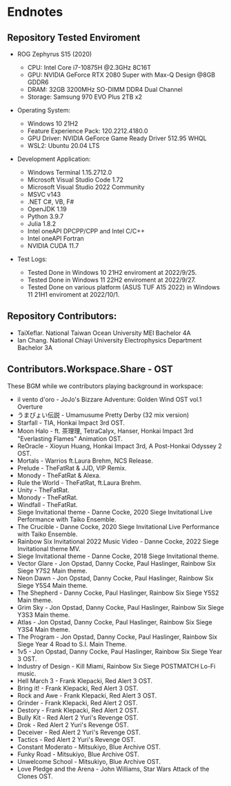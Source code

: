 # Endnotes

## Repository Tested Enviroment

 - ROG Zephyrus S15 (2020)
    - CPU: Intel Core i7-10875H @2.3GHz 8C16T
    - GPU: NVIDIA GeForce RTX 2080 Super with Max-Q Design @8GB GDDR6
    - DRAM: 32GB 3200MHz SO-DIMM DDR4 Dual Channel
    - Storage: Samsung 970 EVO Plus 2TB x2

 - Operating System:
    - Windows 10 21H2
    - Feature Experience Pack: 120.2212.4180.0
    - GPU Driver: NVIDIA GeForce Game Ready Driver 512.95 WHQL
    - WSL2: Ubuntu 20.04 LTS

 - Development Application:
    - Windows Terminal 1.15.2712.0
    - Microsoft Visual Studio Code 1.72
    - Microsoft Visual Studio 2022 Community
    - MSVC v143
    - .NET C#, VB, F#
    - OpenJDK 1.19
    - Python 3.9.7
    - Julia 1.8.2
    - Intel oneAPI DPCPP/CPP and Intel C/C++
    - Intel oneAPI Fortran
    - NVIDIA CUDA 11.7

 - Test Logs:
   - Tested Done in Windows 10 21H2 enviroment at 2022/9/25.
   - Tested Done in Windows 11 22H2 enviroment at 2022/9/27.
   - Tested Done on various platform (ASUS TUF A15 2022) in Windows 11 21H1 enviroment at 2022/10/1.



## Repository Contributors: 
 - TaiXeflar. National Taiwan Ocean University MEI Bachelor 4A
 - Ian Chang. National Chiayi University Electrophysics Department Bachelor 3A

## Contributors.Workspace.Share - OST
These BGM while we contributors playing background in workspace:

 - il vento d'oro - JoJo's Bizzare Adventure: Golden Wind OST vol.1 Overture
 - うまぴょい伝説 - Umamusume Pretty Derby (32 mix version)
 - Starfall - TIA, Honkai Impact 3rd OST.
 - Moon Halo - ft. 茶理理, TetraCalyx, Hanser, Honkai Impact 3rd "Everlasting Flames" Animation OST.
 - ReOracle - Xioyun Huang, Honkai Impact 3rd, A Post-Honkai Odyssey 2 OST.
 - Mortals - Warrios ft.Laura Brehm, NCS Release.
 - Prelude - TheFatRat & JJD, VIP Remix.
 - Monody - TheFatRat & Alexa.
 - Rule the World - TheFatRat, ft.Laura Brehm.
 - Unity - TheFatRat.
 - Monody - TheFatRat.
 - Windfall - TheFatRat.
 - Siege Invitational theme - Danne Cocke, 2020 Siege Invitational Live Performance with Taiko Ensemble.
 - The Crucible - Danne Cocke, 2020 Siege Invitational Live Performance with Taiko Ensemble.
 - Rainbow Six Invitational 2022 Music Video - Danne Cocke, 2022 Siege Invitational theme MV.
 - Siege Invitational theme - Danne Cocke, 2018 Siege Invitational theme.
 - Vector Glare - Jon Opstad, Danny Cocke, Paul Haslinger, Rainbow Six Siege Y7S2 Main theme.
 - Neon Dawn - Jon Opstad, Danny Cocke, Paul Haslinger, Rainbow Six Siege Y5S4 Main theme.
 - The Shepherd - Danny Cocke, Paul Haslinger, Rainbow Six Siege Y5S2 Main theme.
 - Grim Sky - Jon Opstad, Danny Cocke, Paul Haslinger, Rainbow Six Siege Y3S3 Main theme.
 - Atlas - Jon Opstad, Danny Cocke, Paul Haslinger, Rainbow Six Siege Y3S4 Main theme.
 - The Program - Jon Opstad, Danny Cocke, Paul Haslinger, Rainbow Six Siege Year 4 Road to S.I. Main Theme.
 - 1v5 - Jon Opstad, Danny Cocke, Paul Haslinger, Rainbow Six Siege Year 3 OST.
 - Industry of Design - Kill Miami, Rainbow Six Siege POSTMATCH Lo-Fi music.
 - Hell March 3 - Frank Klepacki, Red Alert 3 OST.
 - Bring it! - Frank Klepacki, Red Alert 3 OST.
 - Rock and Awe - Frank Klepacki, Red Alert 3 OST.
 - Grinder - Frank Klepacki, Red Alert 2 OST.
 - Destory - Frank Klepacki, Red Alert 2 OST. 
 - Bully Kit - Red Alert 2 Yuri's Revenge OST.
 - Drok - Red Alert 2 Yuri's Revenge OST.
 - Deceiver - Red Alert 2 Yuri's Revenge OST.
 - Tactics - Red Alert 2 Yuri's Revenge OST.
 - Constant Moderato - Mitsukiyo, Blue Archive OST.
 - Funky Road - Mitsukiyo, Blue Archive OST.
 - Unwelcome School - Mitsukiyo, Blue Archive OST.
 - Love Pledge and the Arena - John Williams, Star Wars Attack of the Clones OST.